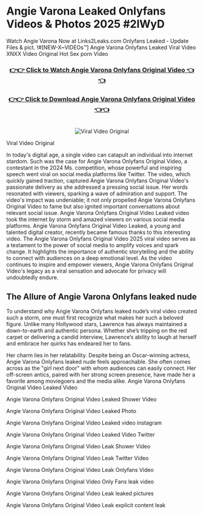 # Angie Varona Leaked Onlyfans Videos & Photos 2025 #2lWyD

Watch Angie Varona Now at Links2Leaks.com Onlyfans Leaked - Update Files & pict. !#[NEW-X~VIDEOs™] Angie Varona Onlyfans Leaked Viral Video XNXX Video Original Hot Sex porn Video
<br>
<div align="center">
<h3><a href="https://links2leaks.com/angievarona" rel="nofollow">👉👉 Click to Watch Angie Varona Onlyfans Original Video 👈👈</a></h3>
<h3><a href="https://links2leaks.com/angievarona" rel="nofollow">👉👉 Click to Download Angie Varona Onlyfans Original Video 👈👈</a></h3>
<br>
<a href="https://links2leaks.com/angievarona" rel="nofollow"><img src="https://i.ibb.co/Gkj2r4b/banner.png" alt="Viral Video Original" style="max-width: 100%; display: inline-block;" data-target="animated-image.originalImage"></a>
</div>

Viral Video Original

In today's digital age, a single video can catapult an individual into internet stardom. Such was the case for Angie Varona Onlyfans Original Video, a contestant in the 2024 Ms. competition, whose powerful and inspiring speech went viral on social media platforms like Twitter.
The video, which quickly gained traction, captured Angie Varona Onlyfans Original Video's passionate delivery as she addressed a pressing social issue. Her words resonated with viewers, sparking a wave of admiration and support. The video's impact was undeniable; it not only propelled Angie Varona Onlyfans Original Video to fame but also ignited important conversations about relevant social issue.
Angie Varona Onlyfans Original Video Leaked video took the internet by storm and amazed viewers on various social media platforms. Angie Varona Onlyfans Original Video Leaked, a young and talented digital creator, recently became famous thanks to this interesting video.
The Angie Varona Onlyfans Original Video 2025 viral video serves as a testament to the power of social media to amplify voices and spark change. It highlights the importance of authentic storytelling and the ability to connect with audiences on a deep emotional level. As the video continues to inspire and empower viewers, Angie Varona Onlyfans Original Video's legacy as a viral sensation and advocate for privacy will undoubtedly endure.

<h2>The Allure of Angie Varona Onlyfans leaked nude</h2>


To understand why Angie Varona Onlyfans leaked nude’s viral video created such a storm, one must first recognize what makes her such a beloved figure. Unlike many Hollywood stars, Lawrence has always maintained a down-to-earth and authentic persona. Whether she’s tripping on the red carpet or delivering a candid interview, Lawrence’s ability to laugh at herself and embrace her quirks has endeared her to fans.

Her charm lies in her relatability. Despite being an Oscar-winning actress, Angie Varona Onlyfans leaked nude feels approachable. She often comes across as the "girl next door" with whom audiences can easily connect. Her off-screen antics, paired with her strong screen presence, have made her a favorite among moviegoers and the media alike.
Angie Varona Onlyfans Original Video Leaked Video

Angie Varona Onlyfans Original Video Leaked Shower Video

Angie Varona Onlyfans Original Video Leaked Photo

Angie Varona Onlyfans Original Video Leaked video instagram

Angie Varona Onlyfans Original Video Leaked Video Twitter

Angie Varona Onlyfans Original Video Leak Shower Video

Angie Varona Onlyfans Original Video Leak Twitter Video

Angie Varona Onlyfans Original Video Leak Onlyfans Video

Angie Varona Onlyfans Original Video Only Fans leak video

Angie Varona Onlyfans Original Video Leak leaked pictures

Angie Varona Onlyfans Original Video Leak explicit content leak